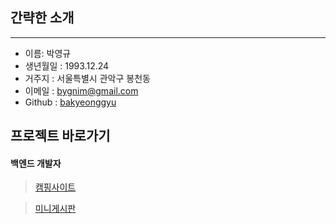 간략한 소개
------------
----------
- 이름: 박영규
- 생년월일 : 1993.12.24
- 거주지 : 서울특별시 관악구 봉천동
- 이메일 : bygnim@gmail.com
- Github : [bakyeonggyu](https://github.com/bakyeonggyu)

## 프로젝트 바로가기

#### 백엔드 개발자
> [캠핑사이트](https://github.com/bakyeonggyu/CampAdd)

> [미니게시판](https://github.com/bakyeonggyu/MiniBoard)
